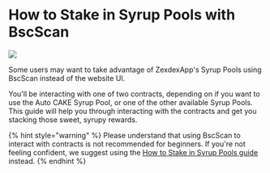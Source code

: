 # How to Stake in Syrup Pools with BscScan

![](../../.gitbook/images/docs-masthead-2-%20%282%29.png)

Some users may want to take advantage of ZexdexApp's Syrup Pools using BscScan instead of the website UI.

You'll be interacting with one of two contracts, depending on if you want to use the Auto CAKE Syrup Pool, or one of the other available Syrup Pools. This guide will help you through interacting with the contracts and get you stacking those sweet, syrupy rewards.

{% hint style="warning" %}
Please understand that using BscScan to interact with contracts is not recommended for beginners. If you're not feeling confident, we suggest using the [How to Stake in Syrup Pools guide](https://docs.zexdex.app/products/syrup-pool/syrup-pool-guide) instead.
{% endhint %}



